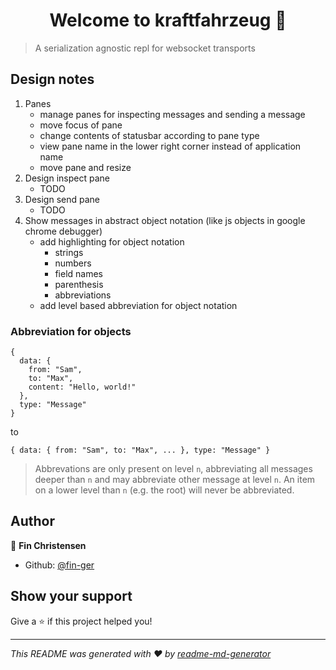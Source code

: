 <h1 align="center">Welcome to kraftfahrzeug 👋</h1>

> A serialization agnostic repl for websocket transports

## Design notes

 1. Panes
     - manage panes for inspecting messages and sending a message
     - move focus of pane
     - change contents of statusbar according to pane type
     - view pane name in the lower right corner instead of application name
     - move pane and resize
 2. Design inspect pane
     - TODO
 3. Design send pane
     - TODO
 4. Show messages in abstract object notation (like js objects in google chrome debugger)
     - add highlighting for object notation
        - strings
        - numbers
        - field names
        - parenthesis
        - abbreviations
     - add level based abbreviation for object notation

### Abbreviation for objects

```
{
  data: {
    from: "Sam",
    to: "Max",
    content: "Hello, world!"
  },
  type: "Message"
}
```

to

```
{ data: { from: "Sam", to: "Max", ... }, type: "Message" }
```

> Abbrevations are only present on level `n`, abbreviating all messages deeper than `n` and may abbreviate other message at level `n`. An item on a lower level than `n` (e.g. the root) will never be abbreviated.

## Author

👤 **Fin Christensen**

* Github: [@fin-ger](https://github.com/fin-ger)

## Show your support

Give a ⭐️ if this project helped you!

***
_This README was generated with ❤️ by [readme-md-generator](https://github.com/kefranabg/readme-md-generator)_
